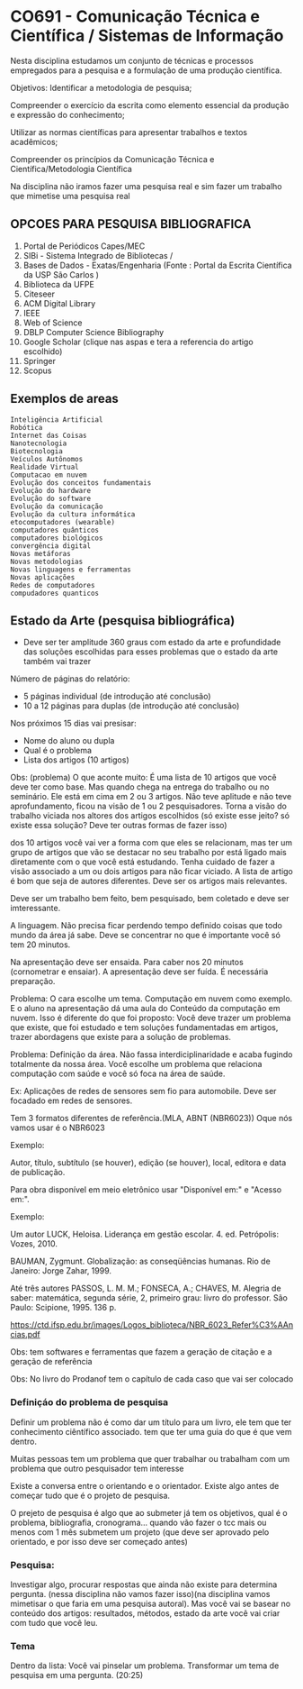 # CO691 - Comunicação Técnica e Científica / Sistemas de Informação

Nesta disciplina estudamos um conjunto de técnicas e processos empregados para
a pesquisa e a formulação de uma produção científica.

Objetivos: Identificar a metodologia de pesquisa; 

Compreender o exercício da escrita como elemento essencial da produção e expressão do conhecimento;

Utilizar as normas científicas para apresentar trabalhos e textos acadêmicos;

Compreender os princípios da Comunicação Técnica e Científica/Metodologia Científica

Na disciplina não iramos fazer uma pesquisa real e sim fazer um trabalho que mimetise uma pesquisa real

## OPCOES PARA PESQUISA BIBLIOGRAFICA

1. Portal de Periódicos Capes/MEC
2. SIBi - Sistema Integrado de Bibliotecas /
3. Bases de Dados - Exatas/Engenharia (Fonte : Portal da Escrita Científica da USP São Carlos )
4. Biblioteca da UFPE
5. Citeseer
6. ACM Digital Library
7. IEEE
8. Web of Science
9. DBLP Computer Science Bibliography
10. Google Scholar (clique nas aspas e tera a referencia do artigo escolhido)
11. Springer
12. Scopus

## Exemplos de areas

```
Inteligência Artificial
Robótica
Internet das Coisas
Nanotecnologia
Biotecnologia
Veículos Autônomos
Realidade Virtual
Computacao em nuvem
Evolução dos conceitos fundamentais
Evolução do hardware
Evolução do software
Evolução da comunicação
Evolução da cultura informática
etocomputadores (wearable)
computadores quânticos
computadores biológicos
convergência digital
Novas metáforas
Novas metodologias
Novas linguagens e ferramentas
Novas aplicações
Redes de computadores
compudadores quanticos
```

## Estado da Arte (pesquisa bibliográfica)

- Deve ser ter amplitude 360 graus com estado da arte e profundidade das soluções escolhidas para esses problemas que o estado da arte também vai trazer





Número de páginas do relatório:
- 5 páginas individual (de introdução até conclusão)
- 10 a 12 páginas para duplas (de introdução até conclusão)

Nos próximos 15 dias vai presisar:
- Nome do aluno ou dupla
- Qual é o problema
- Lista dos artigos (10 artigos)

Obs: (problema) O que aconte muito: É uma lista de 10 artigos que você deve ter como base. Mas quando chega na entrega do trabalho ou no seminário. Ele está em cima em 2 ou 3 artigos. Não teve aplitude e não teve aprofundamento, ficou na visão de 1 ou 2 pesquisadores. Torna a visão do trabalho viciada nos altores dos artigos escolhidos (só existe esse jeito? só existe essa solução? Deve ter outras formas de fazer isso)

dos 10 artigos você vai ver a forma com que eles se relacionam, mas ter um grupo de artigos que vão se destacar no seu trabalho por está ligado mais diretamente com o que você está estudando. Tenha cuidado de fazer a visão associado a um ou dois artigos para não ficar viciado. A lista de artigo é bom que seja de autores diferentes. Deve ser os artigos mais relevantes.

Deve ser um trabalho bem feito, bem pesquisado, bem coletado e deve ser imteressante.

A linguagem. Não precisa ficar perdendo tempo definido coisas que todo mundo da área já sabe. Deve se concentrar no que é importante você só tem 20 minutos.

Na apresentação deve ser ensaida. Para caber nos 20 minutos (cornometrar e ensaiar). A apresentação deve ser fuída. É necessária preparação.

Problema: O cara escolhe um tema. Computação em nuvem como exemplo. E o aluno na apresentação dá uma aula do Conteúdo da computação em nuvem. Isso é diferente do que foi proposto: Você deve trazer um problema que existe, que foi estudado e tem soluções fundamentadas em artigos, trazer abordagens que existe para a solução de problemas.

Problema: Definição da área. Não fassa interdiciplinaridade e acaba fugindo totalmente da nossa área. Você escolhe um problema que relaciona computação com saúde e você só foca na área de saúde.

Ex: Aplicações de redes de sensores sem fio para automobile. Deve ser focadado em redes de sensores.

Tem 3 formatos diferentes de referência.(MLA, ABNT (NBR6023))
Oque nós vamos usar é o NBR6023

Exemplo:

Autor, título, subtítulo (se houver), edição (se houver), local, editora e data de publicação.

Para obra disponível em meio eletrônico usar
"Disponível em:" e "Acesso em:".

Exemplo:

Um autor
LUCK, Heloisa. Liderança em gestão escolar. 4. ed.
Petrópolis: Vozes, 2010.

BAUMAN, Zygmunt. Globalização: as conseqüências
humanas. Rio de Janeiro: Jorge Zahar, 1999.


Até três autores
PASSOS, L. M. M.; FONSECA, A.; CHAVES, M. Alegria de saber:
matemática, segunda série, 2, primeiro grau: livro do
professor. São Paulo: Scipione, 1995. 136 p.


https://ctd.ifsp.edu.br/images/Logos_biblioteca/NBR_6023_Refer%C3%AAncias.pdf


Obs: tem softwares e ferramentas que fazem a geração de citação e a geração de referência

Obs: No livro do Prodanof tem o capítulo de cada caso que vai ser colocado

### Definiçáo do problema de pesquisa

Definir um problema não é como dar um título para um livro, ele tem que ter conhecimento ciêntífico associado. tem que ter uma guia do que é que vem dentro.


Muitas pessoas tem um problema que quer trabalhar ou trabalham com um problema que outro pesquisador tem interesse

Existe a conversa entre o orientando e o orientador. Existe algo antes de começar tudo que é o projeto de pesquisa.

O prejeto de pesquisa é algo que ao submeter já tem os objetivos, qual é o problema, bibliografia, cronograma... quando vão fazer o tcc mais ou menos com 1 mês submetem um projeto (que deve ser aprovado pelo orientado, e por isso deve ser começado antes)

### Pesquisa:

Investigar algo, procurar respostas que ainda não existe para determina pergunta. (nessa disciplina não vamos fazer isso)(na disciplina vamos mimetisar o que faria em uma pesquisa autoral). Mas você vai se basear no conteúdo dos artigos: resultados, métodos, estado da arte você vai criar com tudo que você leu.

### Tema

Dentro da lista: Você vai pinselar um problema. Transformar um tema de pesquisa em uma pergunta. (20:25)



